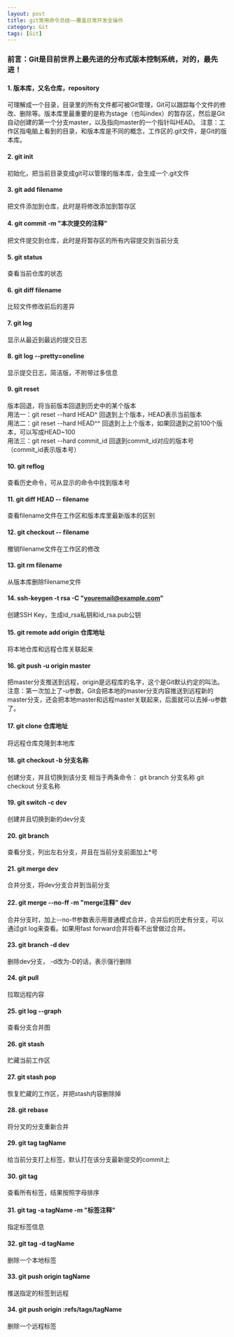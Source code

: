 ```yaml
---
layout: post
title: git常用命令总结——覆盖日常开发全操作
category: Git
tags: [Git]
---
```



### 前言：Git是目前世界上最先进的分布式版本控制系统，对的，最先进！

#### 1. 版本库，又名仓库，repository

可理解成一个目录，目录里的所有文件都可被Git管理，Git可以跟踪每个文件的修改、删除等。版本库里最重要的是称为stage（也叫index）的暂存区，然后是Git自动创建的第一个分支master，以及指向master的一个指针叫HEAD。
注意：工作区指电脑上看到的目录，和版本库是不同的概念，工作区的.git文件，是Git的版本库。

#### 2. git init

初始化，把当前目录变成git可以管理的版本库，会生成一个.git文件

#### 3. git add filename

把文件添加到仓库，此时是将修改添加到暂存区

#### 4. git commit -m "本次提交的注释"

把文件提交到仓库，此时是将暂存区的所有内容提交到当前分支

#### 5. git status

查看当前仓库的状态

#### 6. git diff filename

比较文件修改前后的差异

#### 7. git log

显示从最近到最远的提交日志

#### 8. git log --pretty=oneline

显示提交日志，简洁版，不附带过多信息

#### 9. git reset 

版本回退，将当前版本回退到历史中的某个版本
<br/>
用法一：git reset --hard HEAD^ 回退到上个版本，HEAD表示当前版本
<br/>
用法二：git reset --hard HEAD^^ 回退到上上个版本，如果回退到之前100个版本，可以写成HEAD~100
<br/>
用法三：git reset --hard commit_id  回退到commit_id对应的版本号（commit_id表示版本号） 

#### 10. git reflog

查看历史命令，可从显示的命令中找到版本号

#### 11. git diff HEAD -- filename

查看filename文件在工作区和版本库里最新版本的区别

#### 12. git checkout -- filename

撤销filename文件在工作区的修改

#### 13. git rm filename

从版本库删除filename文件

#### 14. ssh-keygen -t rsa -C "youremail@example.com"

创建SSH Key，生成id_rsa私钥和id_rsa.pub公钥

#### 15. git remote add origin 仓库地址

将本地仓库和远程仓库关联起来

#### 16. git push -u origin master

把master分支推送到远程，origin是远程库的名字，这个是Git默认约定的叫法。
注意：第一次加上了-u参数，Git会把本地的master分支内容推送到远程新的master分支，还会把本地master和远程master关联起来，后面就可以去掉-u参数了。

#### 17. git clone 仓库地址

将远程仓库克隆到本地库

#### 18. git checkout -b 分支名称

创建分支，并且切换到该分支
相当于两条命令： git branch 分支名称   git checkout 分支名称

#### 19. git switch -c dev

创建并且切换到新的dev分支

#### 20. git branch

查看分支，列出左右分支，并且在当前分支前面加上*号

#### 21. git merge dev

合并分支，将dev分支合并到当前分支

#### 22. git merge --no-ff -m "merge注释" dev

合并分支时，加上--no-ff参数表示用普通模式合并，合并后的历史有分支，可以通过git log来查看。如果用fast forward合并将看不出曾做过合并。

#### 23. git branch -d dev

删除dev分支， -d改为-D的话，表示强行删除

#### 24. git pull

拉取远程内容

#### 25. git log --graph

查看分支合并图

#### 26. git stash

贮藏当前工作区

#### 27. git stash pop

恢复贮藏的工作区，并把stash内容删除掉

#### 28. git rebase

将分叉的分支重新合并

#### 29. git tag tagName

给当前分支打上标签，默认打在该分支最新提交的commit上

#### 30. git tag

查看所有标签，结果按照字母排序

#### 31. git tag -a tagName -m "标签注释"

指定标签信息

#### 32. git tag -d tagName

删除一个本地标签

#### 33. git push origin tagName

推送指定的标签到远程

#### 34. git push origin :refs/tags/tagName

删除一个远程标签